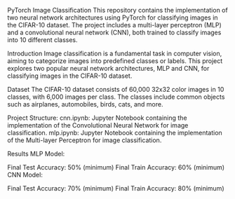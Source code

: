 PyTorch Image Classification
This repository contains the implementation of two neural network architectures using PyTorch for classifying images in the CIFAR-10 dataset. The project includes a multi-layer perceptron (MLP) and a convolutional neural network (CNN), both trained to classify images into 10 different classes.

Introduction
Image classification is a fundamental task in computer vision, aiming to categorize images into predefined classes or labels. This project explores two popular neural network architectures, MLP and CNN, for classifying images in the CIFAR-10 dataset.

Dataset
The CIFAR-10 dataset consists of 60,000 32x32 color images in 10 classes, with 6,000 images per class. The classes include common objects such as airplanes, automobiles, birds, cats, and more.

Project Structure:
cnn.ipynb: Jupyter Notebook containing the implementation of the Convolutional Neural Network for image classification.
mlp.ipynb: Jupyter Notebook containing the implementation of the Multi-layer Perceptron for image classification.

Results
MLP Model:

Final Test Accuracy: 50% (minimum)
Final Train Accuracy: 60% (minimum)
CNN Model:

Final Test Accuracy: 70% (minimum)
Final Train Accuracy: 80% (minimum)
